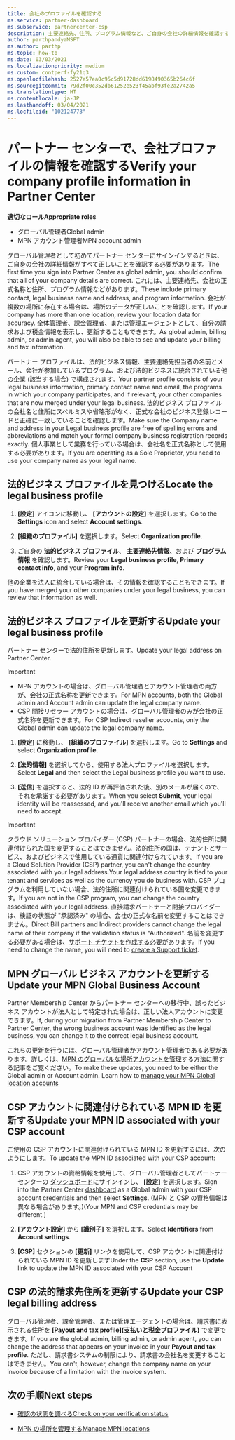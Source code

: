 ```yaml
---
title: 会社のプロファイルを確認する
ms.service: partner-dashboard
ms.subservice: partnercenter-csp
description: 主要連絡先、住所、プログラム情報など、ご自身の会社の詳細情報を確認する方法について説明します。 また、法的住所や請求先住所を更新することもできます。
author: parthpandyaMSFT
ms.author: parthp
ms.topic: how-to
ms.date: 03/03/2021
ms.localizationpriority: medium
ms.custom: contperf-fy21q3
ms.openlocfilehash: 2527e57ea0c95c5d91728dd6198490365b264c6f
ms.sourcegitcommit: 79d2f00c352db61252e523f45abf93fe2a2742a5
ms.translationtype: HT
ms.contentlocale: ja-JP
ms.lasthandoff: 03/04/2021
ms.locfileid: "102124773"
---
```

# <a name="verify-your-company-profile-information-in-partner-center"></a><span data-ttu-id="0e389-104">パートナー センターで、会社プロファイルの情報を確認する</span><span class="sxs-lookup"><span data-stu-id="0e389-104">Verify your company profile information in Partner Center</span></span>

<span data-ttu-id="0e389-105">**適切なロール**</span><span class="sxs-lookup"><span data-stu-id="0e389-105">**Appropriate roles**</span></span>

- <span data-ttu-id="0e389-106">グローバル管理者</span><span class="sxs-lookup"><span data-stu-id="0e389-106">Global admin</span></span>
- <span data-ttu-id="0e389-107">MPN アカウント管理者</span><span class="sxs-lookup"><span data-stu-id="0e389-107">MPN account admin</span></span>

<span data-ttu-id="0e389-108">グローバル管理者として初めてパートナー センターにサインインするときは、ご自身の会社の詳細情報がすべて正しいことを確認する必要があります。</span><span class="sxs-lookup"><span data-stu-id="0e389-108">The first time you sign into Partner Center as global admin, you should confirm that all of your company details are correct.</span></span> <span data-ttu-id="0e389-109">これには、主要連絡先、会社の正式名称と住所、プログラム情報などがあります。</span><span class="sxs-lookup"><span data-stu-id="0e389-109">These include primary contact, legal business name and address, and program information.</span></span> <span data-ttu-id="0e389-110">会社が複数の場所に存在する場合は、場所のデータが正しいことを確認します。</span><span class="sxs-lookup"><span data-stu-id="0e389-110">If your company has more than one location, review your location data for accuracy.</span></span> <span data-ttu-id="0e389-111">全体管理者、課金管理者、または管理エージェントとして、自分の請求および税金情報を表示し、更新することもできます。</span><span class="sxs-lookup"><span data-stu-id="0e389-111">As global admin, billing admin, or admin agent, you will also be able to see and update your billing and tax information.</span></span>

<span data-ttu-id="0e389-112">パートナー プロファイルは、法的ビジネス情報、主要連絡先担当者の名前とメール、会社が参加しているプログラム、および法的ビジネスに統合されている他の企業 (該当する場合) で構成されます。</span><span class="sxs-lookup"><span data-stu-id="0e389-112">Your partner profile consists of your legal business information, primary contact name and email, the programs in which your company participates, and if relevant, your other companies that are now merged under your legal business.</span></span> <span data-ttu-id="0e389-113">法的ビジネス プロファイルの会社名と住所にスペルミスや省略形がなく、正式な会社のビジネス登録レコードと正確に一致していることを確認します。</span><span class="sxs-lookup"><span data-stu-id="0e389-113">Make sure the Company name and address in your Legal business profile are free of spelling errors and abbreviations and match your formal company business registration records exactly.</span></span> <span data-ttu-id="0e389-114">個人事業として業務を行っている場合は、会社名を正式名称として使用する必要があります。</span><span class="sxs-lookup"><span data-stu-id="0e389-114">If you are operating as a Sole Proprietor, you need to use your company name as your legal name.</span></span>



## <a name="locate-the-legal-business-profile"></a><span data-ttu-id="0e389-115">法的ビジネス プロファイルを見つける</span><span class="sxs-lookup"><span data-stu-id="0e389-115">Locate the legal business profile</span></span>

1. <span data-ttu-id="0e389-116">**[設定]** アイコンに移動し、 **[アカウントの設定]** を選択します。</span><span class="sxs-lookup"><span data-stu-id="0e389-116">Go to the **Settings** icon and select **Account settings**.</span></span>
 
1. <span data-ttu-id="0e389-117">**[組織のプロファイル]** を選択します。</span><span class="sxs-lookup"><span data-stu-id="0e389-117">Select **Organization profile**.</span></span> 

2. <span data-ttu-id="0e389-118">ご自身の **法的ビジネス プロファイル**、 **主要連絡先情報**、および **プログラム情報** を確認します。</span><span class="sxs-lookup"><span data-stu-id="0e389-118">Review your **Legal business profile**, **Primary contact info**, and your **Program info**.</span></span>

<span data-ttu-id="0e389-119">他の企業を法人に統合している場合は、その情報を確認することもできます。</span><span class="sxs-lookup"><span data-stu-id="0e389-119">If you have merged your other companies under your legal business, you can review that information as well.</span></span> 

## <a name="update-your-legal-business-profile"></a><span data-ttu-id="0e389-120">法的ビジネス プロファイルを更新する</span><span class="sxs-lookup"><span data-stu-id="0e389-120">Update your legal business profile</span></span>

<span data-ttu-id="0e389-121">パートナー センターで法的住所を更新します。</span><span class="sxs-lookup"><span data-stu-id="0e389-121">Update your legal address on Partner Center.</span></span>

>[!Important]
>- <span data-ttu-id="0e389-122">MPN アカウントの場合は、グローバル管理者とアカウント管理者の両方が、会社の正式名称を更新できます。</span><span class="sxs-lookup"><span data-stu-id="0e389-122">For MPN accounts, both the Global admin and Account admin can update the legal company name.</span></span>
>- <span data-ttu-id="0e389-123">CSP 間接リセラー アカウントの場合は、グローバル管理者のみが会社の正式名称を更新できます。</span><span class="sxs-lookup"><span data-stu-id="0e389-123">For CSP Indirect reseller accounts, only the Global admin can update the legal company name.</span></span> 

1. <span data-ttu-id="0e389-124">**[設定]** に移動し、 **[組織のプロファイル]** を選択します。</span><span class="sxs-lookup"><span data-stu-id="0e389-124">Go to **Settings** and select **Organization profile**.</span></span>

2. <span data-ttu-id="0e389-125">**[法的情報]** を選択してから、使用する法人プロファイルを選択します。</span><span class="sxs-lookup"><span data-stu-id="0e389-125">Select **Legal**  and then select the Legal business profile you want to use.</span></span>
 
1. <span data-ttu-id="0e389-126">**[送信]** を選択すると、法的 ID が再評価された後、別のメールが届くので、それを承諾する必要があります。</span><span class="sxs-lookup"><span data-stu-id="0e389-126">When you select **Submit**, your legal identity will be reassessed, and you'll receive another email which you'll need to accept.</span></span>

>[!Important]
><span data-ttu-id="0e389-127">クラウド ソリューション プロバイダー (CSP) パートナーの場合、法的住所に関連付けられた国を変更することはできません。法的住所の国は、テナントとサービス、およびビジネスで使用している通貨に関連付けられています。</span><span class="sxs-lookup"><span data-stu-id="0e389-127">If you are a Cloud Solution Provider (CSP) partner, you can't change the country associated with your legal address.Your legal address country is tied to your tenant and services as well as the currency you do business with.</span></span> <span data-ttu-id="0e389-128">CSP プログラムを利用していない場合、法的住所に関連付けられている国を変更できます。</span><span class="sxs-lookup"><span data-stu-id="0e389-128">If you are not in the CSP program, you can change the country associated with your legal address.</span></span> <span data-ttu-id="0e389-129">直接請求パートナーと間接プロバイダーは、検証の状態が "承認済み" の場合、会社の正式な名前を変更することはできません。</span><span class="sxs-lookup"><span data-stu-id="0e389-129">Direct Bill partners and Indirect providers cannot change the legal name of their company if the validation status is "Authorized".</span></span> <span data-ttu-id="0e389-130">名前を変更する必要がある場合は、[サポート チケットを作成する](https://partner.microsoft.com/dashboard/support/servicerequests/create?stage=2&topicid=eb74583c-61b3-2124-bffc-00920e0ae772)必要があります。</span><span class="sxs-lookup"><span data-stu-id="0e389-130">If you need to change the name, you will need to [create a Support ticket](https://partner.microsoft.com/dashboard/support/servicerequests/create?stage=2&topicid=eb74583c-61b3-2124-bffc-00920e0ae772).</span></span>



## <a name="update-your-mpn-global-business-account"></a><span data-ttu-id="0e389-131">MPN グローバル ビジネス アカウントを更新する</span><span class="sxs-lookup"><span data-stu-id="0e389-131">Update your MPN Global Business Account</span></span>

<span data-ttu-id="0e389-132">Partner Membership Center からパートナー センターへの移行中、誤ったビジネス アカウントが法人として特定された場合は、正しい法人アカウントに変更できます。</span><span class="sxs-lookup"><span data-stu-id="0e389-132">If, during your migration from Partner Membership Center to Partner Center, the wrong business account was identified as the legal business, you can change it to the correct legal business account.</span></span>

<span data-ttu-id="0e389-133">これらの更新を行うには、グローバル管理者かアカウント管理者である必要があります。詳しくは、[MPN のグローバルな場所アカウントを管理](manage-locations.md)する方法に関する記事をご覧ください。</span><span class="sxs-lookup"><span data-stu-id="0e389-133">To make these updates, you need to be either the Global admin or Account admin. Learn how to [manage your MPN Global location accounts](manage-locations.md)</span></span>


## <a name="update-your-mpn-id-associated-with-your-csp-account"></a><span data-ttu-id="0e389-134">CSP アカウントに関連付けられている MPN ID を更新する</span><span class="sxs-lookup"><span data-stu-id="0e389-134">Update your MPN ID associated with your CSP account</span></span>

<span data-ttu-id="0e389-135">ご使用の CSP アカウントに関連付けられている MPN ID を更新するには、次のようにします。</span><span class="sxs-lookup"><span data-stu-id="0e389-135">To update the MPN ID associated with your CSP account:</span></span>

1. <span data-ttu-id="0e389-136">CSP アカウントの資格情報を使用して、グローバル管理者としてパートナー センターの [ダッシュボード](https://partner.microsoft.com/dashboard/home)にサインインし、 **[設定]** を選択します。</span><span class="sxs-lookup"><span data-stu-id="0e389-136">Sign into the Partner Center [dashboard](https://partner.microsoft.com/dashboard/home) as a Global admin with your CSP account credentials and then select **Settings**.</span></span> <span data-ttu-id="0e389-137">(MPN と CSP の資格情報は異なる場合があります。)</span><span class="sxs-lookup"><span data-stu-id="0e389-137">(Your MPN and CSP credentials may be different.)</span></span>
 
1. <span data-ttu-id="0e389-138">**[アカウント設定]** から **[識別子]** を選択します。</span><span class="sxs-lookup"><span data-stu-id="0e389-138">Select **Identifiers** from **Account settings**.</span></span>

1. <span data-ttu-id="0e389-139">**[CSP]** セクションの **[更新]** リンクを使用して、CSP アカウントに関連付けられている MPN ID を更新します</span><span class="sxs-lookup"><span data-stu-id="0e389-139">Under the **CSP** section, use the **Update** link to update the MPN ID associated with your CSP Account</span></span> 


## <a name="update-your-csp-legal-billing-address"></a><span data-ttu-id="0e389-140">CSP の法的請求先住所を更新する</span><span class="sxs-lookup"><span data-stu-id="0e389-140">Update your CSP legal billing address</span></span>

<span data-ttu-id="0e389-141">グローバル管理者、課金管理者、または管理エージェントの場合は、請求書に表示される住所を **[Payout and tax profile]\(支払いと税金プロファイル\)** で変更できます。</span><span class="sxs-lookup"><span data-stu-id="0e389-141">If you are the global admin, billing admin, or admin agent, you can change the address that appears on your invoice in your **Payout and tax profile**.</span></span> <span data-ttu-id="0e389-142">ただし、請求書システムの制限により、請求書の会社名を変更することはできません。</span><span class="sxs-lookup"><span data-stu-id="0e389-142">You can't, however, change the company name on your invoice because of a limitation with the invoice system.</span></span>



## <a name="next-steps"></a><span data-ttu-id="0e389-143">次の手順</span><span class="sxs-lookup"><span data-stu-id="0e389-143">Next steps</span></span>

- [<span data-ttu-id="0e389-144">確認の状態を調べる</span><span class="sxs-lookup"><span data-stu-id="0e389-144">Check on your verification status</span></span>](verification-responses.md)

- [<span data-ttu-id="0e389-145">MPN の場所を管理する</span><span class="sxs-lookup"><span data-stu-id="0e389-145">Manage MPN locations</span></span>](manage-locations.md)
